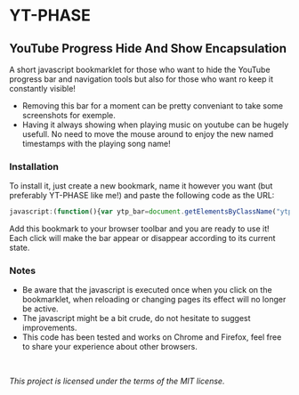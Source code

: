 # YT-PHASE
## YouTube Progress Hide And Show Encapsulation

A short javascript bookmarklet for those who want to hide the YouTube progress bar and navigation tools but also for those who want ro keep it constantly visible!

- Removing this bar for a moment can be pretty conveniant to take some screenshots for exemple.
- Having it always showing when playing music on youtube can be hugely usefull. No need to move the mouse around to enjoy the new named timestamps with the playing song name!

### Installation
To install it, just create a new bookmark, name it however you want (but preferably YT-PHASE like me!) and paste the following code as the URL:

```javascript
javascript:(function(){var ytp_bar=document.getElementsByClassName("ytp-chrome-bottom");var ytp_bar_opacity=ytp_bar.item(0).style.opacity;if(ytp_bar_opacity=="" || ytp_bar_opacity==0){ytp_bar.item(0).style.opacity=1}else{ytp_bar.item(0).style.opacity=0}})();
```
Add this bookmark to your browser toolbar and you are ready to use it!  
Each click will make the bar appear or disappear according to its current state.

### Notes
- Be aware that the javascript is executed once when you click on the bookmarklet, when reloading or changing pages its effect will no longer be active.
- The javascript might be a bit crude, do not hesitate to suggest improvements.
- This code has been tested and works on Chrome and Firefox, feel free to share your experience about other browsers.
 
 <br/>
 
*This project is licensed under the terms of the MIT license.*

